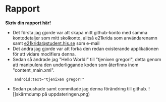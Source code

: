 
# Rapport

**Skriv din rapport här!**

- Det första jag gjorde var att skapa mitt github-konto med samma kontodetaljer som mitt skolkonto, alltså e21krida som användarenamn samt e21krida@student.his.se som e-mail
- Det andra jag gjorde var att forka den redan existerande applikationen för att vidare modifiera denna.
- Sedan så ändrade jag "Hello World!" till "tjenixen gregor!", detta genom att manipulera den underliggande koden som återfinns inom "content_main.xml".

```
    android:text="tjenixen gregor!"
```
- Sedan pushade samt commitade jag denna förändring till github.
![]skärmdump på uppdateringen.png)
